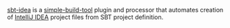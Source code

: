 [sbt-idea][1] is a [simple-build-tool][2] plugin and processor that automates creation of [IntelliJ IDEA][3] project files from SBT project definition.

[1]: http://github.com/mpeltonen/sbt-idea
[2]: http://code.google.com/p/simple-build-tool/
[3]: http://www.jetbrains.com/idea/
